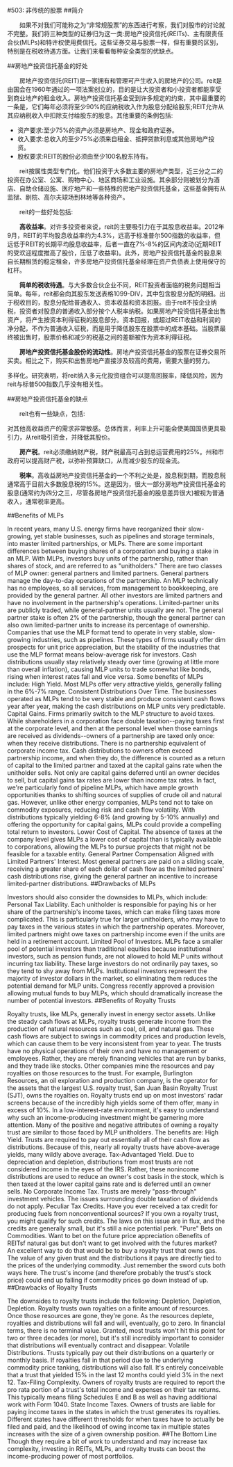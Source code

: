 #503: 非传统的股票
##简介

　　如果不对我们可能称之为“非常规股票”的东西进行考察，我们对股市的讨论就不完整。我们将三种类型的证券归为这一类:房地产投资信托(REITs)、主有限责任合伙(MLPs)和特许权使用费信托。这些证券交易与股票一样，但有重要的区别，特别是在税收待遇方面。让我们来看看每种安全类型的优缺点。

##房地产投资信托基金的好处

　　房地产投资信托(REIT)是一家拥有和管理可产生收入的房地产的公司。reit是由国会在1960年通过的一项法案创立的，目的是让大投资者和小投资者都能享受到商业地产的租金收入。房地产投资信托基金受到许多规定的约束，其中最重要的一条是，它们每年必须将至少90%的应纳税收入作为股息分配给股东;REIT允许从其应纳税收入中扣除支付给股东的股息。其他重要的条例包括:

* 资产要求:至少75%的资产必须是房地产、现金和政府证券。
* 收入要求:总收入的至少75%必须来自租金、抵押贷款利息或其他房地产投资。
* 股权要求:REIT的股份必须由至少100名股东持有。

　　reit按属性类型专门化。他们投资于大多数主要的房地产类型，近三分之二的投资在办公室、公寓、购物中心、地区商场和工业设施。其余部分则被划分为酒店、自助仓储设施、医疗地产和一些特殊的房地产投资信托基金，这些基金拥有从监狱、剧院、高尔夫球场到林地等各种资产。

　　reit的一些好处包括:

　　**高收益率**。对许多投资者来说，reit的主要吸引力在于其股息收益率。2012年9月，REIT的平均股息收益率约为4.3%，远高于标准普尔500指数的收益率，但远低于REIT的长期平均股息收益率，后者一直在7%-8%的区间内波动(近期REIT的受欢迎程度推高了股价，压低了收益率)。此外，房地产投资信托基金的股息来自长期租赁的稳定租金，许多房地产投资信托基金经理在资产负债表上使用保守的杠杆。

　　**简单的税收待遇**。与大多数合伙企业不同，REIT投资者面临的税务问题相当简单。每年，reit都会向其股东发送表格1099-DIV，其中包含股息分配的明细。出于税收目的，股息分配给普通收入、资本收益和资本回报。由于reit不按企业纳税，投资者对股息的普通收入部分按个人税率纳税。如果房地产投资信托基金出售资产，将产生按资本利得征税的股息部分。资本回报，或超过REIT收益和利润的净分配，不作为普通收入征税，而是用于降低股东在股票中的成本基础。当股票最终被出售时，股票价格和减少的税基之间的差额被作为资本利得征税。

　　**房地产投资信托基金股份的流动性**。房地产投资信托基金的股票在证券交易所买卖。相比之下，购买和出售房地产直接涉及较高的费用，需要大量的努力。

多样化。研究表明，将reit纳入多元化投资组合可以提高回报率，降低风险，因为reit与标普500指数几乎没有相关性。

##房地产投资信托基金的缺点

　　reit也有一些缺点，包括:

对其他高收益资产的需求非常敏感。总体而言，利率上升可能会使美国国债更具吸引力，从reit吸引资金，并降低其股价。

　　**房产税**。reit必须缴纳财产税，财产税最高可占到总运营费用的25%。州和市政府可以提高财产税，以弥补预算缺口，从而减少股东的现金流。

　　**税率**。高收益房地产投资信托基金的一个不利之处是，股息税到期，而股息税通常高于目前大多数股息税的15%。这是因为，很大一部分房地产投资信托基金的股息(通常约为四分之三，尽管各房地产投资信托基金的股息差异很大)被视为普通收入，通常税率更高。

##Benefits of MLPs

In recent years, many U.S. energy firms have reorganized their slow-growing, yet stable businesses, such as pipelines and storage terminals, into master limited partnerships, or MLPs. There are some important differences between buying shares of a corporation and buying a stake in an MLP. With MLPs, investors buy units of the partnership, rather than shares of stock, and are referred to as "unitholders."
There are two classes of MLP owner: general partners and limited partners. General partners manage the day-to-day operations of the partnership. An MLP technically has no employees, so all services, from management to bookkeeping, are provided by the general partner. All other investors are limited partners and have no involvement in the partnership's operations. Limited-partner units are publicly traded, while general-partner units usually are not. The general partner stake is often 2% of the partnership, though the general partner can also own limited-partner units to increase its percentage of ownership.
Companies that use the MLP format tend to operate in very stable, slow-growing industries, such as pipelines. These types of firms usually offer dim prospects for unit price appreciation, but the stability of the industries that use the MLP format means below-average risk for investors. Cash distributions usually stay relatively steady over time (growing at little more than overall inflation), causing MLP units to trade somewhat like bonds, rising when interest rates fall and vice versa.
Some benefits of MLPs include:
High Yield. Most MLPs offer very attractive yields, generally falling in the 6%-7% range.
Consistent Distributions Over Time. The businesses operated as MLPs tend to be very stable and produce consistent cash flows year after year, making the cash distributions on MLP units very predictable.
Capital Gains. Firms primarily switch to the MLP structure to avoid taxes. While shareholders in a corporation face double taxation--paying taxes first at the corporate level, and then at the personal level when those earnings are received as dividends--owners of a partnership are taxed only once: when they receive distributions. There is no partnership equivalent of corporate income tax. Cash distributions to owners often exceed partnership income, and when they do, the difference is counted as a return of capital to the limited partner and taxed at the capital gains rate when the unitholder sells. Not only are capital gains deferred until an owner decides to sell, but capital gains tax rates are lower than income tax rates.  In fact, we're particularly fond of pipeline MLPs, which have ample growth opportunities thanks to shifting sources of supplies of crude oil and natural gas. However, unlike other energy companies, MLPs tend not to take on commodity exposures, reducing risk and cash flow volatility. With distributions typically yielding 6-8% (and growing by 5-10% annually) and offering the opportunity for capital gains, MLPs could provide a compelling total return to investors.
Lower Cost of Capital. The absence of taxes at the company level gives MLPs a lower cost of capital than is typically available to corporations, allowing the MLPs to pursue projects that might not be feasible for a taxable entity.
General Partner Compensation Aligned with Limited Partners' Interest. Most general partners are paid on a sliding scale, receiving a greater share of each dollar of cash flow as the limited partners' cash distributions rise, giving the general partner an incentive to increase limited-partner distributions.
##Drawbacks of MLPs

Investors should also consider the downsides to MLPs, which include:
Personal Tax Liability. Each unitholder is responsible for paying his or her share of the partnership's income taxes, which can make filing taxes more complicated. This is particularly true for larger unitholders, who may have to pay taxes in the various states in which the partnership operates. Moreover, limited partners might owe taxes on partnership income even if the units are held in a retirement account.
Limited Pool of Investors. MLPs face a smaller pool of potential investors than traditional equities because institutional investors, such as pension funds, are not allowed to hold MLP units without incurring tax liability. These large investors do not ordinarily pay taxes, so they tend to shy away from MLPs.
Institutional investors represent the majority of investor dollars in the market, so eliminating them reduces the potential demand for MLP units. Congress recently approved a provision allowing mutual funds to buy MLPs, which should dramatically increase the number of potential investors.
##Benefits of Royalty Trusts

Royalty trusts, like MLPs, generally invest in energy sector assets. Unlike the steady cash flows at MLPs, royalty trusts generate income from the production of natural resources such as coal, oil, and natural gas. These cash flows are subject to swings in commodity prices and production levels, which can cause them to be very inconsistent from year to year. The trusts have no physical operations of their own and have no management or employees. Rather, they are merely financing vehicles that are run by banks, and they trade like stocks. Other companies mine the resources and pay royalties on those resources to the trust. For example, Burlington Resources, an oil exploration and production company, is the operator for the assets that the largest U.S. royalty trust, San Juan Basin Royalty Trust (SJT), owns the royalties on.
Royalty trusts end up on most investors' radar screens because of the incredibly high yields some of them offer, many in excess of 10%. In a low-interest-rate environment, it's easy to understand why such an income-producing investment might be garnering more attention.
Many of the positive and negative attributes of owning a royalty trust are similar to those faced by MLP unitholders. The benefits are:
High Yield. Trusts are required to pay out essentially all of their cash flow as distributions. Because of this, nearly all royalty trusts have above-average yields, many wildly above average.
Tax-Advantaged Yield. Due to depreciation and depletion, distributions from most trusts are not considered income in the eyes of the IRS. Rather, these nonincome distributions are used to reduce an owner's cost basis in the stock, which is then taxed at the lower capital gains rate and is deferred until an owner sells.
No Corporate Income Tax. Trusts are merely "pass-through" investment vehicles. The issues surrounding double taxation of dividends do not apply.
Peculiar Tax Credits. Have you ever received a tax credit for producing fuels from nonconventional sources? If you own a royalty trust, you might qualify for such credits. The laws on this issue are in flux, and the credits are generally small, but it's still a nice potential perk.
"Pure" Bets on Commodities. Want to bet on the future price appreciation oBenefits of REITsf natural gas but don't want to get involved with the futures market? An excellent way to do that would be to buy a royalty trust that owns gas. The value of any given trust and the distributions it pays are directly tied to the prices of the underlying commodity. Just remember the sword cuts both ways here. The trust's income (and therefore probably the trust's stock price) could end up falling if commodity prices go down instead of up.
##Drawbacks of Royalty Trusts

The downsides to royalty trusts include the following:
Depletion, Depletion, Depletion. Royalty trusts own royalties on a finite amount of resources. Once those resources are gone, they're gone. As the resources deplete, royalties and distributions will fall and will, eventually, go to zero. In financial terms, there is no terminal value. Granted, most trusts won't hit this point for two or three decades (or more), but it's still incredibly important to consider that distributions will eventually contract and disappear.
Volatile Distributions. Trusts typically pay out their distributions on a quarterly or monthly basis. If royalties fall in that period due to the underlying commodity price tanking, distributions will also fall. It's entirely conceivable that a trust that yielded 15% in the last 12 months could yield 3% in the next 12.
Tax-Filing Complexity. Owners of royalty trusts are required to report the pro rata portion of a trust's total income and expenses on their tax returns. This typically means filing Schedules E and B as well as having additional work with Form 1040.
State Income Taxes. Owners of trusts are liable for paying income taxes in the states in which the trust generates its royalties. Different states have different thresholds for when taxes have to actually be filed and paid, and the likelihood of owing income tax in multiple states increases with the size of a given ownership position.
##The Bottom Line
Though they require a bit of work to understand and may increase tax complexity, investing in REITs, MLPs, and royalty trusts can boost the income-producing power of most portfolios.
